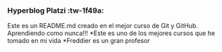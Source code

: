 ### Hyperblog Platzi :tw-1f49a: 

Este es un README.md creado en el mejor curso de Git y GitHub.
Aprendiendo como nunca!!!
*Este es uno de los mejores cursos que he tomado en mi vida
*Freddier es un gran profesor